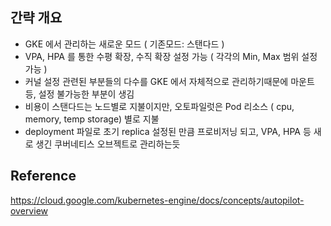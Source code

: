 ## 간략 개요
- GKE 에서 관리하는 새로운 모드 ( 기존모드: 스탠다드 )
- VPA, HPA 를 통한 수평 확장, 수직 확장 설정 가능 ( 각각의 Min, Max 범위 설정 가능 )
- 커널 설정 관련된 부분들의 다수를 GKE 에서 자체적으로 관리하기때문에 마운트 등, 설정 불가능한 부분이 생김
- 비용이 스탠다드는 노드별로 지불이지만, 오토파일럿은 Pod 리소스 ( cpu, memory, temp storage) 별로 지불
- deployment 파일로 초기 replica 설정된 만큼 프로비저닝 되고, VPA, HPA 등 새로 생긴 쿠버네티스 오브젝트로 관리하는듯

## Reference
https://cloud.google.com/kubernetes-engine/docs/concepts/autopilot-overview
